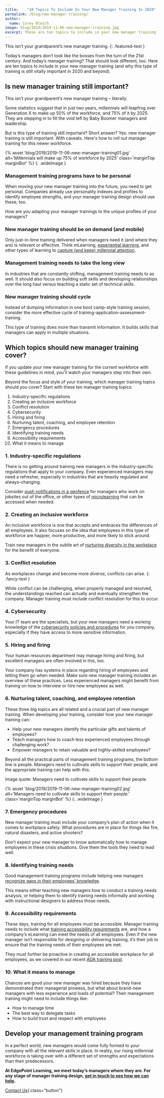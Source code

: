 ```yaml
---
title:    "10 Topics To Include In Your New Manager Training In 2020"
permalink: /blog/new-manager-training/
author:
  name: Corey Bleich
image: blog/2019/2019-11-06-new-manager-training.jpg
excerpt: These are ten topics to include in your new manager training (and why this type of training is still vitally important in 2020 and beyond).
---
```


This isn’t your grandparent’s new manager training.
{: .featured-text }

Today’s managers don’t look like the bosses from the turn of the 21st century. And today’s manager training? That should look different, too. Here are ten topics to include in your new manager training (and why this type of training is still vitally important in 2020 and beyond).

## Is new manager training still important? 

This isn’t your grandparent’s new manager training – literally. 

Some statistics suggest that in just two years, millennials will leapfrog over Generation X to make up 50% of the workforce, and 75% of it by 2025. They are stepping in to fill the void left by Baby Boomer managers and leadership. 

But is this type of training still important? Short answer? Yes: new manager training is still important. With caveats. Here's how to roll out manager training for this newer workforce. 

{% asset 'blog/2019/2019-11-06-new-manager-training01.jpg'
  alt='Millennials will make up 75% of workforce by 2025'
  class='marginTop marginBot' %}
{: .wideImage }

### Management training programs have to be personal 

When moving your new manager training into the future, you need to get personal. Companies already use personality indexes and profiles to identify employee strengths, and your manager training design should use these, too. 

How are you adapting your manager trainings to the unique profiles of your managers?

### New manager training should be on demand (and mobile)

Only just-in-time training delivered when managers need it (and where they are) is relevant or effective. 
Think mLearning, [experiential learning](/blog/benefits-of-experiential-learning/), and other types of learning to [capture (and keep) millennial attention](/blog/millennial-employee-attention/). 

### Management training needs to take the long view

In industries that are constantly shifting, management training needs to as well. 
It should also focus on building soft skills and developing relationships over the long haul versus teaching a static set of technical skills. 

### New manager training should cycle

Instead of dumping information in one boot camp-style training session, consider the more effective cycle of training-application-assessment-training. 

This type of training does more than transmit information. It builds skills that managers can apply in multiple situations. 

## Which topics should new manager training cover? 

If you update your new manager training for the current workforce with these guidelines in mind, you'll watch your managers step into their own.

Beyond the focus and style of your training, which manager training topics should you cover? Start with these ten manager training topics: 

1. Industry-specific regulations
2. Creating an inclusive workforce
3. Conflict resolution
4. Cybersecurity
5. Hiring and firing
6. Nurturing talent, coaching, and employee retention
7. Emergency procedures
8. Identifying training needs
9. Accessibility requirements
10. What it means to manage

### 1. Industry-specific regulations 

There is no getting around training new managers in the industry-specific regulations that apply to your company. Even experienced managers may need a refresher, especially in industries that are heavily regulated and always-changing. 

Consider [push notifications in a geofence](/blog/geofencing/) for managers who work on jobsites out of the office, or other types of [microlearning](/blog/types-of-microlearning/) that can be accessed when needed.

### 2. Creating an inclusive workforce 

An inclusive workforce is one that accepts and embraces the differences of all employees. It also focuses on the idea that employees in this type of workforce are happier, more productive, and more likely to stick around.

Train new managers in the subtle art of [nurturing diversity in the workplace](/blog/lgbtq-diversity-training/) for the benefit of everyone.

### 3. Conflict resolution 

As workplaces change and become more diverse, conflicts can arise.
{: .fancy-text }

While conflict can be challenging, when properly managed and resolved, the understandings reached can actually and eventually strengthen the company. Manager training must include conflict resolution for this to occur. 

### 4. Cybersecurity

Your IT team are the specialists, but your new managers need a working knowledge of the [cybersecurity policies and procedures](/blog/cyber-security-training-for-managers/) for you company, especially if they have access to more sensitive information.

### 5. Hiring and firing 

Your human resources department may manage hiring and firing, but excellent managers are often involved in this, too. 

Your company has systems in place regarding hiring of employees and letting them go when needed. Make sure new manager training includes an overview of these practices. Less experienced managers might benefit from training on how to interview or hire new employees as well.

### 6. Nurturing talent, coaching, and employee retention 

These three big topics are all related and a crucial part of new manager training. When developing your training, consider how your new manager training can: 

* Help your new managers identify the particular gifts and talents of employees?
* Teach managers how to coach less experienced employees through challenging work?
* Empower managers to retain valuable and highly-skilled employees?

Beyond all the practical parts of management training programs, the bottom line is people. Managers need to cultivate skills to support their people, and the appropriate training can help with this.

Image quote: Managers need to cultivate skills to support their people. 

{% asset 'blog/2019/2019-11-06-new-manager-training02.jpg'
  alt='Managers need to cultivate skills to support their people.'
  class='marginTop marginBot' %}
{: .wideImage }

### 7. Emergency procedures

New manager training must include your company’s plan of action when it comes to workplace safety. What procedures are in place for things like fire, natural disasters, and active shooters? 

Don’t expect your new manager to know automatically how to manage employees in these crisis situations. Give them the tools they need to lead well. 

### 8. Identifying training needs

Good management training programs include helping new managers [recognize gaps in their employees' knowledge](/blog/how-to-identify-training-needs-of-employees/). 

This means either teaching new managers how to conduct a training needs analysis, or helping them to identify training needs informally and working with instructional designers to address those needs.

### 9. Accessibility requirements

These days, training for all employees must be accessible. Manager training needs to include what [training accessibility requirements](/blog/accessible-elearning-programs/) are, and how a company’s eLearning can meet the needs of all employees. Even if the new manager isn’t responsible for designing or delivering training, it’s their job to ensure that the training needs of their employees are met.

They must further be proactive in creating an accessible workplace for all employees, as we covered in our recent [ADA training post](/blog/ada-training-for-employers/). 

### 10. What it means to manage

Chances are good your new manager was hired because they have demonstrated their managerial prowess, but what about brand-new managers with less experience and loads of potential? Their management training might need to include things like:

* How to manage time
* The best way to delegate tasks 
* How to build trust and respect with employees

## Develop your management training program

In a perfect world, new managers would come fully formed to your company with all the relevant skills in place. In reality, our rising millennial workforce is taking over with a different set of strengths and expectations than their predecessors. 

<strong>At EdgePoint Learning, we meet today’s managers where they are. For any stage of manager training design, [get in touch to see how we can help](/contact/).</strong>

[Contact Us](/contact/ ){:class="button"}
